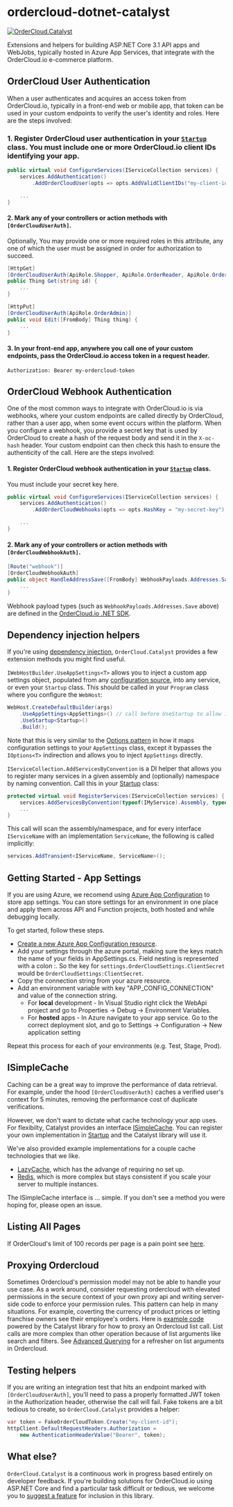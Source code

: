 # ordercloud-dotnet-catalyst

[![OrderCloud.Catalyst](https://img.shields.io/nuget/v/OrderCloud.AzureApp.svg?maxAge=3600)](https://www.nuget.org/packages/OrderCloud.AzureApp/)

Extensions and helpers for building ASP.NET Core 3.1 API apps and WebJobs, typically hosted in Azure App Services, that integrate with the OrderCloud.io e-commerce platform.

## OrderCloud User Authentication

When a user authenticates and acquires an access token from OrderCloud.io, typically in a front-end web or mobile app, that token can be used in your custom endpoints to verify the user's identity and roles. Here are the steps involved:

### 1. Register OrderCloud user authentication in your [`Startup`](https://docs.microsoft.com/en-us/aspnet/core/fundamentals/startup) class. You must include one or more OrderCloud.io client IDs identifying your app.

```c#
public virtual void ConfigureServices(IServiceCollection services) {
    services.AddAuthentication()
        .AddOrderCloudUser(opts => opts.AddValidClientIDs("my-client-id"));

    ...
}
```

#### 2. Mark any of your controllers or action  methods with `[OrderCloudUserAuth]`.

Optionally, You may provide one or more required roles in this attribute, any one of which the user must be assigned in order for authorization to succeed.

```c#
[HttpGet]
[OrderCloudUserAuth(ApiRole.Shopper, ApiRole.OrderReader, ApiRole.OrderAdmin)]
public Thing Get(string id) {
    ...
}

[HttpPut]
[OrderCloudUserAuth(ApiRole.OrderAdmin)]
public void Edit([FromBody] Thing thing) {
    ...
}
```

#### 3. In your front-end app, anywhere you call one of your custom endpoints, pass the OrderCloud.io access token in a request header.

```
Authorization: Bearer my-ordercloud-token
```

## OrderCloud Webhook Authentication

One of the most common ways to integrate with OrderCloud.io is via webhooks, where your custom endpoints are called directly by OrderCloud, rather than a user app, when some event occurs within the platform. When you configure a webhook, you provide a secret key that is used by OrderCloud to create a hash of the request body and send it in the `X-oc-hash` header. Your custom endpoint can then check this hash to ensure the authenticity of the call. Here are the steps involved:

#### 1. Register OrderCloud webhook authentication in your [`Startup`](https://docs.microsoft.com/en-us/aspnet/core/fundamentals/startup) class.

You must include your secret key here.

```c#
public virtual void ConfigureServices(IServiceCollection services) {
    services.AddAuthentication()
        .AddOrderCloudWebhooks(opts => opts.HashKey = "my-secret-key");

    ...
}
```

#### 2. Mark any of your controllers or action  methods with `[OrderCloudWebhookAuth]`.

```c#
[Route("webhook")]
[OrderCloudWebhookAuth]
public object HandleAddressSave([FromBody] WebhookPayloads.Addresses.Save<MyConfigData> payload) {
    ...
}
```

Webhook payload types (such as `WebhookPayloads.Addresses.Save` above) are defined in the [OrderCloud.io .NET SDK](https://github.com/ordercloud-api/ordercloud-dotnet-sdk).

## Dependency injection helpers

If you're using [dependency injection](https://docs.microsoft.com/en-us/aspnet/core/fundamentals/dependency-injection), `OrderCloud.Catalyst` provides a few extension methods you might find useful.

`IWebHostBuilder.UseAppSettings<T>` allows you to inject a custom app settings object, populated from any [configuration source](https://docs.microsoft.com/en-us/aspnet/core/fundamentals/configuration), into any service, or even your `Startup` class. This should be called in your `Program` class where you configure the `WebHost`:


```c#
WebHost.CreateDefaultBuilder(args)
    .UseAppSettings<AppSettings>() // call before UseStartup to allow injecting AppSettings into Startup
    .UseStartup<Startup>()
    .Build();
```

Note that this is very similar to the [Options pattern](https://docs.microsoft.com/en-us/aspnet/core/fundamentals/configuration/options) in how it maps configuration settings to your `AppSettings` class, except it bypasses the `IOptions<T>` indirection and allows you to inject `AppSettings` directly.

`IServiceCollection.AddServicesByConvention` is a DI helper that allows you to register many services in a given assembly and (optionally) namespace by naming convention. Call this in your [Startup](https://docs.microsoft.com/en-us/aspnet/core/fundamentals/startup) class:

```c#
protected virtual void RegisterServices(IServiceCollection services) {
    services.AddServicesByConvention(typeof(IMyService).Assembly, typeof(IMyService).Namespace);
    ...
}
```

This call will scan the assembly/namespace, and for every interface `IServiceName` with an implementation `ServiceName`, the following is called implicitly:

```c#
services.AddTransient<IServiceName, ServiceName>();
```

## Getting Started - App Settings

If you are using Azure, we recomend using [Azure App Configuration](https://docs.microsoft.com/en-us/azure/azure-app-configuration/overview) to store app settings. You can store settings for an environment in one place and apply them across API and Function projects, both hosted and while debugging locally.

To get started, follow these steps. 
- [Create a new Azure App Configuration resource](https://docs.microsoft.com/en-us/azure/azure-app-configuration/quickstart-dotnet-core-app).
- Add your settings through the azure portal, making sure the keys match the name of your fields in AppSettings.cs. Field nesting is represented with a colon :. So the key for `settings.OrderCloudSettings.ClientSecret` would be `OrderCloudSettings:ClientSecret`.
- Copy the connection string from your azure resource.
- Add an environment variable with key "APP_CONFIG_CONNECTION" and value of the connection string.
    - For **local** development - In Visual Studio right click the WebApi project and go to Properties -> Debug -> Environment Variables.
    - For **hosted** apps - In Azure navigate to your app service. Go to the correct deployment slot, and go to Settings -> Configuration -> New application setting

Repeat this process for each of your environments (e.g. Test, Stage, Prod).


## ISimpleCache 
Caching can be a great way to improve the performance of data retrieval. For example, under the hood `[OrderCloudUserAuth]` caches a verified user's context for 5 minutes, removing the performance cost of duplicate verifications. 

However, we don't want to dictate what cache technology your app uses. For flexibilty, Catalyst provides an interface [ISimpleCache](https://github.com/ordercloud-api/ordercloud-dotnet-catalyst/tree/master/library/OrderCloud.Catalyst/DataMovement/ISimpleCache.cs). You can register your own implementation in [Startup](https://github.com/ordercloud-api/ordercloud-dotnet-catalyst/blob/master/demo/OrderCloud.DemoWebApi/Startup.cs) and the Catalyst library will use it.   

We've also provided example implementations for a couple cache technologies that we like. 
- [LazyCache](https://github.com/ordercloud-api/ordercloud-dotnet-catalyst/blob/master/demo/OrderCloud.DemoWebApi/Services/LazyCacheService.cs), which has the advange of requiring no set up.
- [Redis](https://github.com/ordercloud-api/ordercloud-dotnet-catalyst/blob/master/demo/OrderCloud.DemoWebApi/Services/RedisService.cs), which is more complex but stays consistent if you scale your server to multiple instances. 

The ISimpleCache interface is ... simple. If you don't see a method you were hoping for, please open an issue. 

## Listing All Pages
If OrderCloud's limit of 100 records per page is a pain point see [here](./library/OrderCloud.Catalyst/DataMovement/ListAllAsync).


## Proxying Ordercloud
Sometimes Ordercloud's permission model may not be able to handle your use case. As a work around, consider requesting ordercloud with elevated permissions in the secure context of your own proxy api and writing server-side code to enforce your permission rules. This pattern can help in many situations. For example, coverting the currency of product prices or letting franchise owners see their employee's orders. Here is [example code](https://github.com/ordercloud-api/ordercloud-dotnet-catalyst/blob/master/demo/OrderCloud.DemoWebApi/Controllers/ProxyListOrdersController.cs) powered by the Catalyst library for how to proxy an Ordercloud list call. List calls are more complex than other operation because of list arguments like search and filters. See [Advanced Querying](https://ordercloud.io/features/advanced-querying) for a refresher on list arguments in Ordercloud.    

## Testing helpers

If you are writing an integration test that hits an endpoint marked with `[OrderCloudUserAuth]`, you'll need to pass a properly formatted JWT token in the Authorization header, otherwise the call will fail. Fake tokens are a bit tedious to create, so `OrderCloud.Catalyst` provides a helper: 

```c#
var token = FakeOrderCloudToken.Create("my-client-id");
httpClient.DefaultRequestHeaders.Authorization =
    new AuthenticationHeaderValue("Bearer", token);
```

## What else?

`OrderCloud.Catalyst` is a continuous work in progress based entirely on developer feedback. If you're building solutions for OrderCloud.io using ASP.NET Core and find a particular task difficult or tedious, we welcome you to [suggest a feature](https://github.com/ordercloud-api/ordercloud-dotnet-sdk-extensions/issues/new) for inclusion in this library. 
